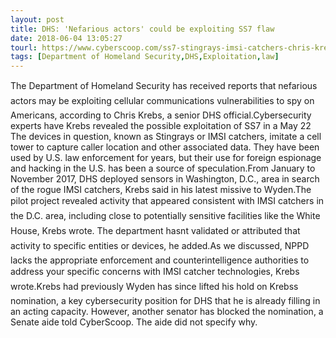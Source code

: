 ```yaml
---
layout: post
title: DHS: 'Nefarious actors' could be exploiting SS7 flaw
date: 2018-06-04 13:05:27
tourl: https://www.cyberscoop.com/ss7-stingrays-imsi-catchers-chris-krebs-dhs-ron-wyden/?category_news=technology
tags: [Department of Homeland Security,DHS,Exploitation,law]
---
```

The Department of Homeland Security has received reports that nefarious actors may be exploiting cellular communications vulnerabilities to spy on Americans, according to Chris Krebs, a senior DHS official.Cybersecurity experts have Krebs revealed the possible exploitation of SS7 in a May 22 The devices in question, known as Stingrays or IMSI catchers, imitate a cell tower to capture caller location and other associated data. They have been used by U.S. law enforcement for years, but their use for foreign espionage and hacking in the U.S. has been a source of speculation.From January to November 2017, DHS deployed sensors in Washington, D.C., area in search of the rogue IMSI catchers, Krebs said in his latest missive to Wyden.The pilot project revealed activity that appeared consistent with IMSI catchers in the D.C. area, including close to potentially sensitive facilities like the White House, Krebs wrote. The department hasnt validated or attributed that activity to specific entities or devices, he added.As we discussed, NPPD lacks the appropriate enforcement and counterintelligence authorities to address your specific concerns with IMSI catcher technologies, Krebs wrote.Krebs had previously Wyden has since lifted his hold on Krebss nomination, a key cybersecurity position for DHS that he is already filling in an acting capacity. However, another senator has blocked the nomination, a Senate aide told CyberScoop. The aide did not specify why.